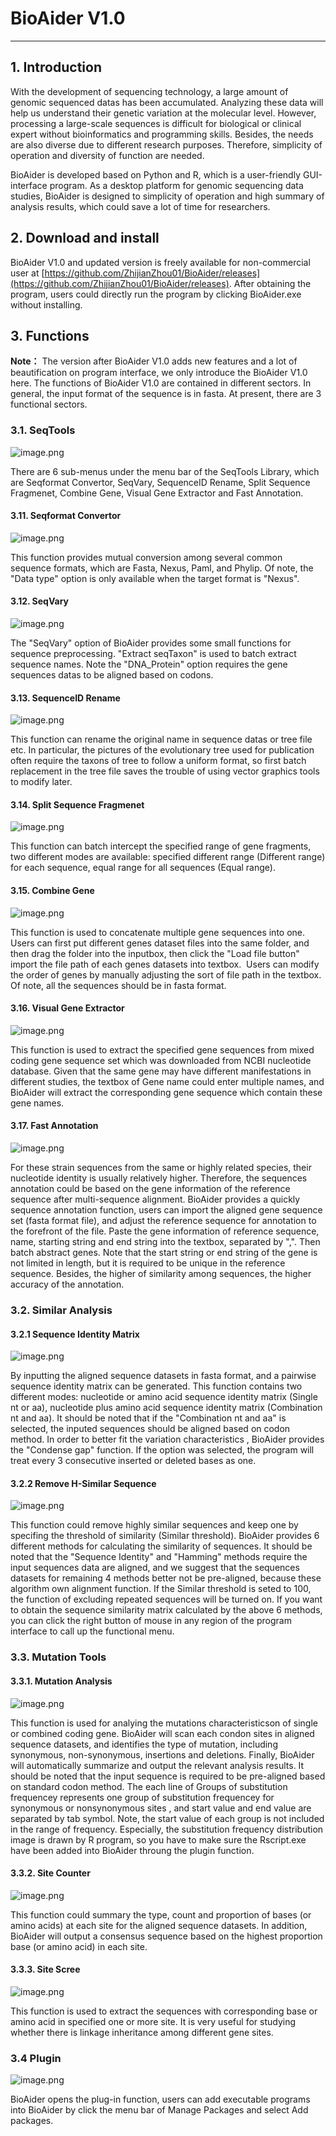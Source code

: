 # BioAider V1.0

---

## 1. Introduction
With the development of sequencing technology, a large amount of genomic sequenced datas has been accumulated. Analyzing these data will help us understand their genetic variation at the molecular level. However, processing a large-scale sequences is difficult for biological or clinical expert without bioinformatics and programming skills. Besides,  the needs are also diverse due to different research purposes. Therefore,  simplicity of operation and diversity of function are needed.


BioAider is developed  based on Python and R, which is a user-friendly GUI-interface program. As a desktop platform for genomic sequencing data studies, BioAider is designed to simplicity of operation and high summary of analysis results, which could save a lot of time for researchers. 

## 2. Download and install
BioAider V1.0 and updated version is freely available for non-commercial user at [https://github.com/ZhijianZhou01/BioAider/releases](https://github.com/ZhijianZhou01/BioAider/releases). After obtaining the program, users  could directly run the program by clicking BioAider.exe without installing.


## 3. Functions
<b>Note：</b> The version after BioAider V1.0 adds new features and a lot of beautification on program interface, we only introduce the BioAider V1.0 here.
The functions of BioAider V1.0 are contained in different sectors.  In general, the input format of the sequence is in fasta. At present, there are 3 functional sectors.

### 3.1. SeqTools
![image.png](https://cdn.nlark.com/yuque/0/2020/png/119869/1591953971698-560e16fb-1e29-44e7-ab16-262183f19d7a.png#align=left&display=inline&height=267&margin=%5Bobject%20Object%5D&name=image.png&originHeight=267&originWidth=477&size=17335&status=done&style=none&width=477)

There are 6 sub-menus under the menu bar of the SeqTools Library, which are Seqformat Convertor, SeqVary, SequenceID Rename, Split Sequence Fragmenet, Combine Gene, Visual Gene Extractor and Fast Annotation.
#### 

#### 3.11. Seqformat Convertor
![image.png](https://cdn.nlark.com/yuque/0/2020/png/119869/1591954307883-1874d65c-7d37-42a3-955e-ea6a36035639.png#align=left&display=inline&height=237&margin=%5Bobject%20Object%5D&name=image.png&originHeight=237&originWidth=460&size=10087&status=done&style=none&width=460)

This function provides mutual conversion among several common sequence formats, which are Fasta, Nexus, Paml, and Phylip. Of note, the "Data type" option is only available when the target format is "Nexus".


#### 3.12. SeqVary
![image.png](https://cdn.nlark.com/yuque/0/2020/png/119869/1591955307265-3eef1b98-4283-492d-aff0-ff49cdb2e615.png#align=left&display=inline&height=345&margin=%5Bobject%20Object%5D&name=image.png&originHeight=345&originWidth=536&size=15353&status=done&style=none&width=536)

The "SeqVary" option of BioAider provides some small functions for sequence preprocessing. "Extract seqTaxon" is used to batch extract sequence names. Note the "DNA_Protein" option requires the gene sequences datas to be aligned based on codons.


#### 3.13. SequenceID Rename
![image.png](https://cdn.nlark.com/yuque/0/2020/png/119869/1591957119907-c5a6b746-750e-4fdb-88e2-d0d322905d5d.png#align=left&display=inline&height=489&margin=%5Bobject%20Object%5D&name=image.png&originHeight=489&originWidth=485&size=14759&status=done&style=none&width=485)

This function can rename the original name in sequence datas or tree file etc. In particular, the pictures of the evolutionary tree used for publication often require the taxons of tree to follow a uniform format, so first batch replacement in the tree file saves the trouble of using vector graphics tools to modify later.


#### 3.14. Split Sequence Fragmenet
![image.png](https://cdn.nlark.com/yuque/0/2020/png/119869/1591958944595-6dab83a0-4482-486e-9ad4-5177157ac094.png#align=left&display=inline&height=489&margin=%5Bobject%20Object%5D&name=image.png&originHeight=489&originWidth=482&size=17625&status=done&style=none&width=482)

This function can batch intercept the specified range of gene fragments, two different modes are available:  specified different range (Different range) for each sequence, equal range for all sequences (Equal range).

#### 3.15. Combine Gene
![image.png](https://cdn.nlark.com/yuque/0/2020/png/119869/1591961596314-a4f9103b-cd54-41eb-bace-3b7659cf8b71.png#align=left&display=inline&height=322&margin=%5Bobject%20Object%5D&name=image.png&originHeight=322&originWidth=472&size=14326&status=done&style=none&width=472)

This function is used to concatenate multiple gene sequences into one. Users can first put different genes dataset files into the same folder, and then drag the folder into the inputbox, then click the  "Load file button"  import the file path of each genes datasets into textbox.  Users can modify the order of genes by manually adjusting the sort of file path in the textbox. Of note, all the sequences should be in fasta format.


#### 3.16. Visual Gene Extractor
![image.png](https://cdn.nlark.com/yuque/0/2020/png/119869/1591964885443-e88756cb-7b0c-4e21-bb50-492387a8968c.png#align=left&display=inline&height=534&margin=%5Bobject%20Object%5D&name=image.png&originHeight=534&originWidth=1169&size=67043&status=done&style=none&width=1169)

This function is used to extract the specified gene sequences from mixed coding gene sequence set which was downloaded from NCBI nucleotide database. Given that the same gene may have different manifestations in different studies, the textbox of Gene name could enter multiple names, and BioAider will extract the corresponding gene sequence which contain these gene names.

#### 3.17. Fast Annotation
![image.png](https://cdn.nlark.com/yuque/0/2020/png/119869/1591966423576-73566390-d97b-4516-b746-03adb666536d.png#align=left&display=inline&height=493&margin=%5Bobject%20Object%5D&name=image.png&originHeight=493&originWidth=486&size=22456&status=done&style=none&width=486)

For these strain sequences from the same or highly related species, their nucleotide identity is usually relatively higher.  Therefore, the sequences annotation could be based on the gene information of the reference sequence after multi-sequence alignment. BioAider provides a quickly sequence annotation function, users can import the aligned gene sequence set (fasta format file), and adjust the reference sequence for annotation to the forefront of the file. Paste the gene information of reference sequence, name, starting string and end  string into the textbox, separated by ",". Then batch abstract genes. Note that the start string or end string of the gene is not limited in length, but it is required to be unique in the reference sequence. Besides, the higher of  similarity among sequences, the higher accuracy of the annotation.


### 3.2. Similar Analysis
#### 3.2.1 Sequence Identity Matrix
![image.png](https://cdn.nlark.com/yuque/0/2020/png/119869/1591968119009-e4ae8114-ab40-484b-97e2-d1b39be6c8f8.png#align=left&display=inline&height=238&margin=%5Bobject%20Object%5D&name=image.png&originHeight=238&originWidth=538&size=11329&status=done&style=none&width=538)

By inputting the aligned sequence datasets in fasta format, and a pairwise sequence identity matrix can be generated. This function contains two different modes: nucleotide or amino acid sequence identity matrix (Single nt or aa), nucleotide plus amino acid sequence identity matrix (Combination nt and aa). It should be noted that if the "Combination nt and aa" is selected, the inputed sequences should be aligned based on codon method.  In order to better fit the variation characteristics , BioAider provides the "Condense gap" function. If  the option was selected, the program will treat every 3 consecutive inserted or deleted bases as one.


#### 3.2.2 Remove H-Similar Sequence
![image.png](https://cdn.nlark.com/yuque/0/2020/png/119869/1591968966000-eee9f721-984e-4eed-ac7a-b53e1b3a7534.png#align=left&display=inline&height=273&margin=%5Bobject%20Object%5D&name=image.png&originHeight=273&originWidth=453&size=12017&status=done&style=none&width=453)

This function could remove highly similar sequences and keep one by specifing the threshold of  similarity (Similar threshold). BioAider provides 6 different methods for calculating the similarity of sequences. It should be noted that the "Sequence Identity" and "Hamming" methods require the input sequences data are aligned, and we suggest that the sequences datasets for remaining 4 methods  better not be pre-aligned, because these algorithm own alignment function. If the Similar threshold is seted to 100,  the function of excluding repeated sequences will be turned on.
If you want to obtain the sequence similarity matrix calculated by the above 6 methods, you can click the right button of mouse  in any region of the program interface to call up the functional menu.


### 3.3. Mutation Tools
#### 3.3.1. Mutation Analysis
![image.png](https://cdn.nlark.com/yuque/0/2020/png/119869/1591972687015-146b86c9-95a7-4439-8b1e-b647ff0d330d.png#align=left&display=inline&height=403&margin=%5Bobject%20Object%5D&name=image.png&originHeight=403&originWidth=468&size=12496&status=done&style=none&width=468)

This function is used for analying the mutations characteristicson of single or combined coding gene. BioAider will scan each condon sites in aligned sequence datasets, and identifies the type of mutation, including synonymous, non-synonymous, insertions and deletions.  Finally, BioAider will automatically summarize and output the relevant analysis results. It should be noted that the input sequence is required to be pre-aligned based on standard codon method. The each line of Groups of substitution frequencey represents one group of substitution frequencey for synonymous or nonsynonymous sites , and start value and end value are separated by tab symbol. Note, the start value of each group is not included in the range of frequency. Especially, the substitution frequency distribution image is drawn by R program, so you have to make sure the Rscript.exe have been added into BioAider throung the plugin function.


#### 3.3.2. Site Counter
![image.png](https://cdn.nlark.com/yuque/0/2020/png/119869/1591973882816-74679876-c118-4d73-ae9d-31ce37ae28e8.png#align=left&display=inline&height=278&margin=%5Bobject%20Object%5D&name=image.png&originHeight=278&originWidth=530&size=12526&status=done&style=none&width=530)

This function could summary the type, count and proportion of bases (or amino acids) at each site for the aligned sequence datasets. In addition, BioAider will output a consensus sequence based on the highest proportion base (or amino acid) in each site.


#### 3.3.3. Site Scree
![image.png](https://cdn.nlark.com/yuque/0/2020/png/119869/1591974422038-23e76bd4-9c08-45e1-8787-a44b46e0fff2.png#align=left&display=inline&height=328&margin=%5Bobject%20Object%5D&name=image.png&originHeight=328&originWidth=482&size=9156&status=done&style=none&width=482)

This function is used to extract the sequences with corresponding base or amino acid in specified one or more site. It is very useful for studying whether there is linkage inheritance among different gene sites.


### 3.4 Plugin
![image.png](https://cdn.nlark.com/yuque/0/2020/png/119869/1591975870669-db32d067-1180-40b2-b6e4-a595f809d845.png#align=left&display=inline&height=143&margin=%5Bobject%20Object%5D&name=image.png&originHeight=143&originWidth=456&size=7236&status=done&style=none&width=456)

BioAider opens the plug-in function, users can add executable programs into BioAider by click the menu bar of Manage  Packages and select Add packages.



